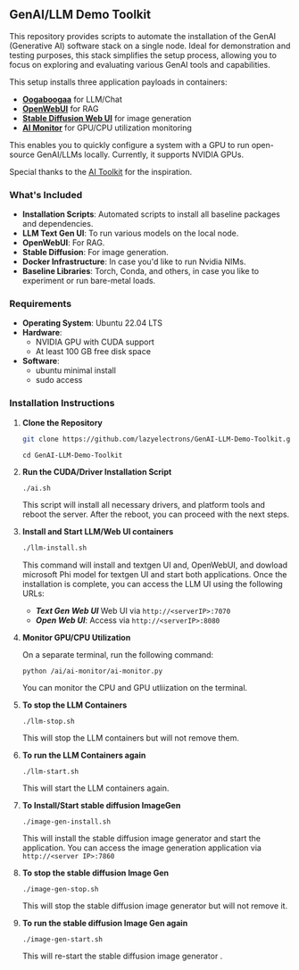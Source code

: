 ## GenAI/LLM Demo Toolkit
This repository provides scripts to automate the installation of the GenAI (Generative AI) software stack on a single node. Ideal for demonstration and testing purposes, this stack simplifies the setup process, allowing you to focus on exploring and evaluating various GenAI tools and capabilities.

This setup installs three application payloads in containers:
- **[Oogaboogaa](https://github.com/oobabooga/text-generation-webui)** for LLM/Chat
- **[OpenWebUI](https://github.com/open-webui/open-webui)** for RAG
- **[Stable Diffusion Web UI](https://github.com/AUTOMATIC1111/stable-diffusion-webui)** for image generation
- **[AI Monitor](https://github.com/pl247/ai-monitor)** for GPU/CPU utilization monitoring 

This enables you to quickly configure a system with a GPU to run open-source GenAI/LLMs locally. Currently, it supports NVIDIA GPUs.

Special thanks to the [AI Toolkit](https://github.com/AI-Toolkit)  for the inspiration.


### What's Included

- **Installation Scripts**: Automated scripts to install all baseline packages and dependencies.
- **LLM Text Gen UI**: To run various models on the local node.
- **OpenWebUI**: For RAG.
- **Stable Diffusion**: For image generation.
- **Docker Infrastructure**: In case you'd like to run Nvidia NIMs.
- **Baseline Libraries**: Torch, Conda, and others, in case you like to experiment or run bare-metal loads.

### Requirements
- **Operating System**: Ubuntu 22.04 LTS
- **Hardware**: 
  - NVIDIA GPU with CUDA support
  - At least 100 GB free disk space
- **Software**:
  - ubuntu minimal install
  - sudo access

### Installation Instructions

1. **Clone the Repository**
    ```sh
    git clone https://github.com/lazyelectrons/GenAI-LLM-Demo-Toolkit.git
    ```
    ```
    cd GenAI-LLM-Demo-Toolkit
    ```
2. **Run the CUDA/Driver Installation Script**
    ```sh
    ./ai.sh
    ```

   This script will install all necessary drivers, and platform tools and reboot the server.
   After the reboot, you can proceed with the next steps.

3. **Install and Start LLM/Web UI containers**

    ```sh
    ./llm-install.sh
    ```

    This command will install and textgen UI and, OpenWebUI, and dowload microsoft Phi model for textgen UI and start both applications.
    Once the installation is complete, you can access the LLM UI using the following URLs:

    - ***Text Gen Web UI*** Web UI via `http://<serverIP>:7070`
    - ***Open Web UI***: Access via `http://<serverIP>:8080`


4. **Monitor GPU/CPU Utilization**

    On a separate terminal, run the following command:
    ```
    python /ai/ai-monitor/ai-monitor.py
    ```
    You can monitor the CPU and GPU utliization on the terminal.

5. **To stop the LLM Containers**
    ```
    ./llm-stop.sh
    ```
    This will stop the LLM containers but will not remove them. 

6. **To run the LLM Containers again**
    ```
    ./llm-start.sh
    ```
    This will start the LLM containers again.

7. **To Install/Start stable diffusion ImageGen**
    ```
    ./image-gen-install.sh
    ```
    This will install the stable diffusion image generator and start the application.
    You can access the image generation application via `http://<server IP>:7860`

8. **To stop the stable diffusion Image Gen**
    ```
    ./image-gen-stop.sh
    ```
    This will stop the stable diffusion image generator but will not remove it.

9. **To run the stable diffusion Image Gen again**
    ```
    ./image-gen-start.sh
    ```
    This will re-start the stable diffusion image generator .

